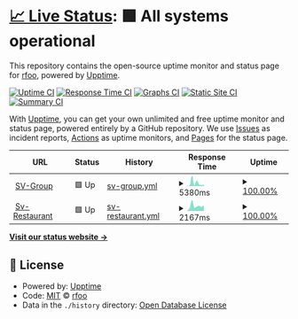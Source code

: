 # [📈 Live Status](https://rfoo.github.io/upptime-monitoring): <!--live status--> **🟩 All systems operational**

This repository contains the open-source uptime monitor and status page for [rfoo](https://retoodermatt.com), powered by [Upptime](https://github.com/upptime/upptime).

[![Uptime CI](https://github.com/koj-co/upptime/workflows/Uptime%20CI/badge.svg)](https://github.com/koj-co/upptime/actions?query=workflow%3A%22Uptime+CI%22)
[![Response Time CI](https://github.com/koj-co/upptime/workflows/Response%20Time%20CI/badge.svg)](https://github.com/koj-co/upptime/actions?query=workflow%3A%22Response+Time+CI%22)
[![Graphs CI](https://github.com/koj-co/upptime/workflows/Graphs%20CI/badge.svg)](https://github.com/koj-co/upptime/actions?query=workflow%3A%22Graphs+CI%22)
[![Static Site CI](https://github.com/koj-co/upptime/workflows/Static%20Site%20CI/badge.svg)](https://github.com/koj-co/upptime/actions?query=workflow%3A%22Static+Site+CI%22)
[![Summary CI](https://github.com/koj-co/upptime/workflows/Summary%20CI/badge.svg)](https://github.com/koj-co/upptime/actions?query=workflow%3A%22Summary+CI%22)

With [Upptime](https://upptime.js.org), you can get your own unlimited and free uptime monitor and status page, powered entirely by a GitHub repository. We use [Issues](https://github.com/rfoo/upptime-monitoring/issues) as incident reports, [Actions](https://github.com/rfoo/upptime-monitoring/actions) as uptime monitors, and [Pages](https://rfoo.github.io/upptime-monitoring) for the status page.

<!--start: status pages-->
<!-- This summary is generated by Upptime (https://github.com/upptime/upptime) -->
<!-- Do not edit this manually, your changes will be overwritten -->
<!-- prettier-ignore -->
| URL | Status | History | Response Time | Uptime |
| --- | ------ | ------- | ------------- | ------ |
| <img alt="" src="https://favicons.githubusercontent.com/www.sv-group.ch" height="13"> [SV-Group](https://www.sv-group.ch) | 🟩 Up | [sv-group.yml](https://github.com/rfoo/upptime-monitoring/commits/HEAD/history/sv-group.yml) | <details><summary><img alt="Response time graph" src="./graphs/sv-group/response-time-week.png" height="20"> 5380ms</summary><br><a href="https://rfoo.github.io/upptime-monitoring/history/sv-group"><img alt="Response time 2367" src="https://img.shields.io/endpoint?url=https%3A%2F%2Fraw.githubusercontent.com%2Frfoo%2Fupptime-monitoring%2FHEAD%2Fapi%2Fsv-group%2Fresponse-time.json"></a><br><a href="https://rfoo.github.io/upptime-monitoring/history/sv-group"><img alt="24-hour response time 2118" src="https://img.shields.io/endpoint?url=https%3A%2F%2Fraw.githubusercontent.com%2Frfoo%2Fupptime-monitoring%2FHEAD%2Fapi%2Fsv-group%2Fresponse-time-day.json"></a><br><a href="https://rfoo.github.io/upptime-monitoring/history/sv-group"><img alt="7-day response time 5380" src="https://img.shields.io/endpoint?url=https%3A%2F%2Fraw.githubusercontent.com%2Frfoo%2Fupptime-monitoring%2FHEAD%2Fapi%2Fsv-group%2Fresponse-time-week.json"></a><br><a href="https://rfoo.github.io/upptime-monitoring/history/sv-group"><img alt="30-day response time 2948" src="https://img.shields.io/endpoint?url=https%3A%2F%2Fraw.githubusercontent.com%2Frfoo%2Fupptime-monitoring%2FHEAD%2Fapi%2Fsv-group%2Fresponse-time-month.json"></a><br><a href="https://rfoo.github.io/upptime-monitoring/history/sv-group"><img alt="1-year response time 2367" src="https://img.shields.io/endpoint?url=https%3A%2F%2Fraw.githubusercontent.com%2Frfoo%2Fupptime-monitoring%2FHEAD%2Fapi%2Fsv-group%2Fresponse-time-year.json"></a></details> | <details><summary><a href="https://rfoo.github.io/upptime-monitoring/history/sv-group">100.00%</a></summary><a href="https://rfoo.github.io/upptime-monitoring/history/sv-group"><img alt="All-time uptime 100.00%" src="https://img.shields.io/endpoint?url=https%3A%2F%2Fraw.githubusercontent.com%2Frfoo%2Fupptime-monitoring%2FHEAD%2Fapi%2Fsv-group%2Fuptime.json"></a><br><a href="https://rfoo.github.io/upptime-monitoring/history/sv-group"><img alt="24-hour uptime 100.00%" src="https://img.shields.io/endpoint?url=https%3A%2F%2Fraw.githubusercontent.com%2Frfoo%2Fupptime-monitoring%2FHEAD%2Fapi%2Fsv-group%2Fuptime-day.json"></a><br><a href="https://rfoo.github.io/upptime-monitoring/history/sv-group"><img alt="7-day uptime 100.00%" src="https://img.shields.io/endpoint?url=https%3A%2F%2Fraw.githubusercontent.com%2Frfoo%2Fupptime-monitoring%2FHEAD%2Fapi%2Fsv-group%2Fuptime-week.json"></a><br><a href="https://rfoo.github.io/upptime-monitoring/history/sv-group"><img alt="30-day uptime 100.00%" src="https://img.shields.io/endpoint?url=https%3A%2F%2Fraw.githubusercontent.com%2Frfoo%2Fupptime-monitoring%2FHEAD%2Fapi%2Fsv-group%2Fuptime-month.json"></a><br><a href="https://rfoo.github.io/upptime-monitoring/history/sv-group"><img alt="1-year uptime 100.00%" src="https://img.shields.io/endpoint?url=https%3A%2F%2Fraw.githubusercontent.com%2Frfoo%2Fupptime-monitoring%2FHEAD%2Fapi%2Fsv-group%2Fuptime-year.json"></a></details>
| <img alt="" src="https://favicons.githubusercontent.com/www.sv-restaurant.ch" height="13"> [Sv-Restaurant](https://www.sv-restaurant.ch) | 🟩 Up | [sv-restaurant.yml](https://github.com/rfoo/upptime-monitoring/commits/HEAD/history/sv-restaurant.yml) | <details><summary><img alt="Response time graph" src="./graphs/sv-restaurant/response-time-week.png" height="20"> 2167ms</summary><br><a href="https://rfoo.github.io/upptime-monitoring/history/sv-restaurant"><img alt="Response time 2017" src="https://img.shields.io/endpoint?url=https%3A%2F%2Fraw.githubusercontent.com%2Frfoo%2Fupptime-monitoring%2FHEAD%2Fapi%2Fsv-restaurant%2Fresponse-time.json"></a><br><a href="https://rfoo.github.io/upptime-monitoring/history/sv-restaurant"><img alt="24-hour response time 1878" src="https://img.shields.io/endpoint?url=https%3A%2F%2Fraw.githubusercontent.com%2Frfoo%2Fupptime-monitoring%2FHEAD%2Fapi%2Fsv-restaurant%2Fresponse-time-day.json"></a><br><a href="https://rfoo.github.io/upptime-monitoring/history/sv-restaurant"><img alt="7-day response time 2167" src="https://img.shields.io/endpoint?url=https%3A%2F%2Fraw.githubusercontent.com%2Frfoo%2Fupptime-monitoring%2FHEAD%2Fapi%2Fsv-restaurant%2Fresponse-time-week.json"></a><br><a href="https://rfoo.github.io/upptime-monitoring/history/sv-restaurant"><img alt="30-day response time 2659" src="https://img.shields.io/endpoint?url=https%3A%2F%2Fraw.githubusercontent.com%2Frfoo%2Fupptime-monitoring%2FHEAD%2Fapi%2Fsv-restaurant%2Fresponse-time-month.json"></a><br><a href="https://rfoo.github.io/upptime-monitoring/history/sv-restaurant"><img alt="1-year response time 2017" src="https://img.shields.io/endpoint?url=https%3A%2F%2Fraw.githubusercontent.com%2Frfoo%2Fupptime-monitoring%2FHEAD%2Fapi%2Fsv-restaurant%2Fresponse-time-year.json"></a></details> | <details><summary><a href="https://rfoo.github.io/upptime-monitoring/history/sv-restaurant">100.00%</a></summary><a href="https://rfoo.github.io/upptime-monitoring/history/sv-restaurant"><img alt="All-time uptime 100.00%" src="https://img.shields.io/endpoint?url=https%3A%2F%2Fraw.githubusercontent.com%2Frfoo%2Fupptime-monitoring%2FHEAD%2Fapi%2Fsv-restaurant%2Fuptime.json"></a><br><a href="https://rfoo.github.io/upptime-monitoring/history/sv-restaurant"><img alt="24-hour uptime 100.00%" src="https://img.shields.io/endpoint?url=https%3A%2F%2Fraw.githubusercontent.com%2Frfoo%2Fupptime-monitoring%2FHEAD%2Fapi%2Fsv-restaurant%2Fuptime-day.json"></a><br><a href="https://rfoo.github.io/upptime-monitoring/history/sv-restaurant"><img alt="7-day uptime 100.00%" src="https://img.shields.io/endpoint?url=https%3A%2F%2Fraw.githubusercontent.com%2Frfoo%2Fupptime-monitoring%2FHEAD%2Fapi%2Fsv-restaurant%2Fuptime-week.json"></a><br><a href="https://rfoo.github.io/upptime-monitoring/history/sv-restaurant"><img alt="30-day uptime 100.00%" src="https://img.shields.io/endpoint?url=https%3A%2F%2Fraw.githubusercontent.com%2Frfoo%2Fupptime-monitoring%2FHEAD%2Fapi%2Fsv-restaurant%2Fuptime-month.json"></a><br><a href="https://rfoo.github.io/upptime-monitoring/history/sv-restaurant"><img alt="1-year uptime 100.00%" src="https://img.shields.io/endpoint?url=https%3A%2F%2Fraw.githubusercontent.com%2Frfoo%2Fupptime-monitoring%2FHEAD%2Fapi%2Fsv-restaurant%2Fuptime-year.json"></a></details>

<!--end: status pages-->

[**Visit our status website →**](https://rfoo.github.io/upptime-monitoring)

## 📄 License

- Powered by: [Upptime](https://github.com/upptime/upptime)
- Code: [MIT](./LICENSE) © [rfoo](https://retoodermatt.com)
- Data in the `./history` directory: [Open Database License](https://opendatacommons.org/licenses/odbl/1-0/)
